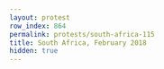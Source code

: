 ```yaml
---
layout: protest
row_index: 864
permalink: protests/south-africa-115
title: South Africa, February 2018
hidden: true
---
```

